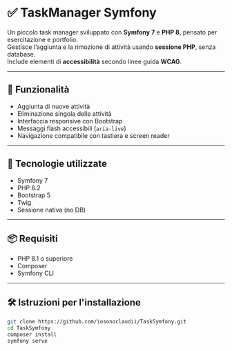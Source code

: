 # ✅ TaskManager Symfony

Un piccolo task manager sviluppato con **Symfony 7** e **PHP 8**, pensato per esercitazione e portfolio.  
Gestisce l’aggiunta e la rimozione di attività usando **sessione PHP**, senza database.  
Include elementi di **accessibilità** secondo linee guida **WCAG**.

---

## 🚀 Funzionalità

- Aggiunta di nuove attività
- Eliminazione singola delle attività
- Interfaccia responsive con Bootstrap
- Messaggi flash accessibili (`aria-live`)
- Navigazione compatibile con tastiera e screen reader

---

## 🧠 Tecnologie utilizzate

- Symfony 7
- PHP 8.2
- Bootstrap 5
- Twig
- Sessione nativa (no DB)

---

## 📦 Requisiti

- PHP 8.1 o superiore
- Composer
- Symfony CLI

---

## 🛠️ Istruzioni per l'installazione

```bash
git clone https://github.com/iosonoclaudii/TaskSymfony.git
cd TaskSymfony
composer install
symfony serve
